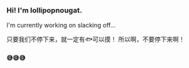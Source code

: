 <!--
**lollipopnougat/lollipopnougat** is a ✨ _special_ ✨ repository because its `README.md` (this file) appears on your GitHub profile.

Here are some ideas to get you started:

- 🔭 I’m currently working on ...
- 🌱 I’m currently learning ...
- 👯 I’m looking to collaborate on ...
- 🤔 I’m looking for help with ...
- 💬 Ask me about ...
- 📫 How to reach me: ...
- 😄 Pronouns: ...
- ⚡ Fun fact: ...
-->

### Hi! I'm lollipopnougat.

I'm currently working on slacking off...

只要我们不停下来，就一定有🐟可以摸！
所以啊，不要停下来啊！

#### 😅😅😅
